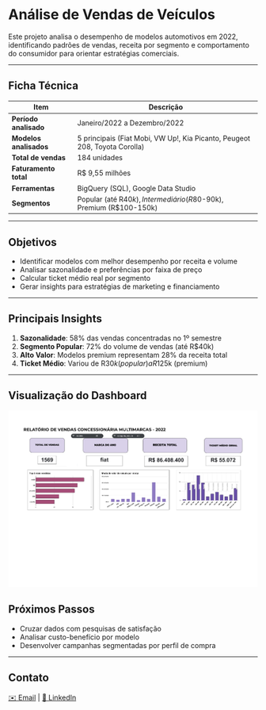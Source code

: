 # Análise de Vendas de Veículos

Este projeto analisa o desempenho de modelos automotivos em 2022, identificando padrões de vendas, receita por segmento e comportamento do consumidor para orientar estratégias comerciais.

---

## Ficha Técnica

| Item                   | Descrição |
|------------------------|-----------|
| **Período analisado**  | Janeiro/2022 a Dezembro/2022 |
| **Modelos analisados** | 5 principais (Fiat Mobi, VW Up!, Kia Picanto, Peugeot 208, Toyota Corolla) |
| **Total de vendas**    | 184 unidades |
| **Faturamento total**  | R$ 9,55 milhões |
| **Ferramentas**        | BigQuery (SQL), Google Data Studio |
| **Segmentos**          | Popular (até R$40k), Intermediário (R$80-90k), Premium (R$100-150k) |

---

## Objetivos

- Identificar modelos com melhor desempenho por receita e volume
- Analisar sazonalidade e preferências por faixa de preço
- Calcular ticket médio real por segmento
- Gerar insights para estratégias de marketing e financiamento

---

## Principais Insights

1. **Sazonalidade**: 58% das vendas concentradas no 1º semestre
2. **Segmento Popular**: 72% do volume de vendas (até R$40k)
3. **Alto Valor**: Modelos premium representam 28% da receita total
4. **Ticket Médio**: Variou de R$30k (popular) a R$125k (premium)

---


## Visualização do Dashboard

![Dashboard](dash-vendas.jpg)

## Próximos Passos

- Cruzar dados com pesquisas de satisfação
- Analisar custo-benefício por modelo
- Desenvolver campanhas segmentadas por perfil de compra

---

## Contato
[✉️ Email](gabrieladataanalyst@gmail.com) | [🔗 LinkedIn](https://www.linkedin.com/in/gabriela-cdeallbuquerque/)
